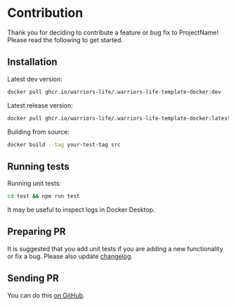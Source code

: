 # Contribution
Thank you for deciding to contribute a feature or bug fix to ProjectName! Please read the following to get started.

## Installation
Latest dev version:
```sh
docker pull ghcr.io/warriors-life/.warriors-life-template-docker:dev
```

Latest release version:
```sh
docker pull ghcr.io/warriors-life/.warriors-life-template-docker:latest
```

Building from source:
```sh
docker build --tag your-test-tag src
```

## Running tests
Running unit tests:
```sh
cd test && npm run test
```

It may be useful to inspect logs in Docker Desktop.

## Preparing PR
It is suggested that you add unit tests if you are adding a new functionality or fix a bug. Please also update [changelog](CHANGELOG.md).

## Sending PR
You can do this [on GitHub](https://docs.github.com/en/pull-requests/collaborating-with-pull-requests/proposing-changes-to-your-work-with-pull-requests/creating-a-pull-request-from-a-fork).
